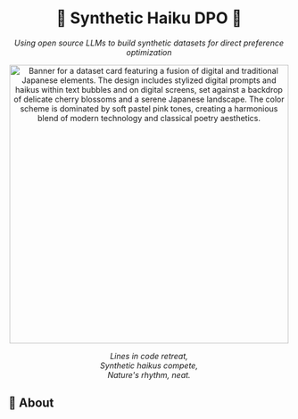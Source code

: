 <h1 align="center">🌸 Synthetic Haiku DPO 🌸</h1>
<p align="center"><em> Using open source LLMs to build synthetic datasets for direct preference optimization </em></p>
<p align="center">
    <img src="https://cdn-uploads.huggingface.co/production/uploads/60107b385ac3e86b3ea4fc34/nmz7lvu64BytxDvPMm1C5.png" alt="Banner for a dataset card featuring a fusion of digital and traditional Japanese elements. The design includes stylized digital prompts and haikus within text bubbles and on digital screens, set against a backdrop of delicate cherry blossoms and a serene Japanese landscape. The color scheme is dominated by soft pastel pink tones, creating a harmonious blend of modern technology and classical poetry aesthetics." width="500">
</p>

<p align="center"><em>Lines in code retreat,<br>Synthetic haikus compete,<br>Nature's rhythm, neat.<br></em></p>

## 📖 About
